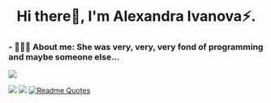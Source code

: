 <!--### Hi there 👋-->

<h1 align="center">Hi there👋, I'm Alexandra Ivanova⚡.</h1> 
<h3 align="left">- 💬🌱✨ About me: She was very, very, very fond of programming and maybe someone else...</h3>


![](https://github-profile-summary-cards.vercel.app/api/cards/profile-details?username=IvanovaAM&theme=moltack)
<!--![](https://github-profile-summary-cards.vercel.app/api/cards/most-commit-language?username=IvanovaAM&theme=flag_india)
![](https://github-profile-summary-cards.vercel.app/api/cards/repos-per-language?username=IvanovaAM&theme=flag_india)-->
![](https://github-profile-summary-cards.vercel.app/api/cards/stats?username=IvanovaAM&theme=moltack)
![](https://github-profile-summary-cards.vercel.app/api/cards/productive-time?username=IvanovaAM&theme=moltack)
[![Readme Quotes](https://quotes-github-readme.vercel.app/api?type=horizontal&theme=light)](https://github.com/piyushsuthar/github-readme-quotes)

<!--
**IvanovaAM/IvanovaAM** is a ✨ _special_ ✨ repository because its `README.md` (this file) appears on your GitHub profile.

Here are some ideas to get you started:

- 🔭 I’m currently working on ...
- 🌱 I’m currently learning ...
- 👯 I’m looking to collaborate on ...
- 🤔 I’m looking for help with ...
- 💬 Ask me about ...
- 📫 How to reach me: ...
- 😄 Pronouns: ...
- ⚡ Fun fact: ...
-->

